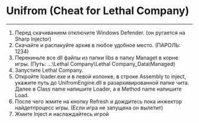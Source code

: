 # Unifrom (Cheat for Lethal Company)
------------------------------------------
1) Перед скачиванием отключите Windows Defender. (он ругается на Sharp Injector)
2) Скачайте и распакуйте архив в любое удобное место. (ПАРОЛЬ: 1234)
3) Перекиньте все dll файлы из папки libs в папку Managet в корне игры. (Путь: ...\Lethal Company\Lethal Company_Data\Managed)
4) Запустите Lethal Company.
5) Откройте loader.exe и в левой колонке, в строке Assembly to inject, укажите путь до UnifromEngine.dll в разархивированной папке чита. Далее в Class name напишите Loader, а в Method name напишите Load.
6) После чего жмите на кнопку Refresh и дождитесь пока инжектор найдетпроцесс игры. (Если игра не запущена он вылетит)
7) Жмите Inject и наслаждайтесь игрой

